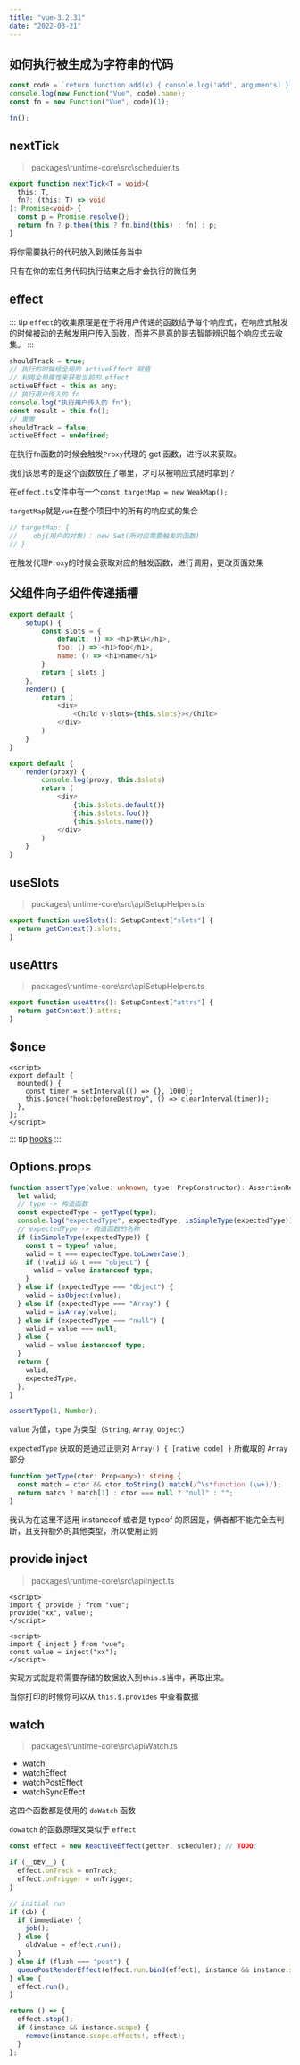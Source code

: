 ```yaml
---
title: "vue-3.2.31"
date: "2022-03-21"
---
```


## 如何执行被生成为字符串的代码

```javascript
const code = `return function add(x) { console.log('add', arguments) }`;
console.log(new Function("Vue", code).name);
const fn = new Function("Vue", code)(1);

fn();
```

## nextTick

> packages\runtime-core\src\scheduler.ts

```ts
export function nextTick<T = void>(
  this: T,
  fn?: (this: T) => void
): Promise<void> {
  const p = Promise.resolve();
  return fn ? p.then(this ? fn.bind(this) : fn) : p;
}
```

将你需要执行的代码放入到微任务当中

只有在你的宏任务代码执行结束之后才会执行的微任务

## effect

::: tip
`effect`的收集原理是在于将用户传递的函数给予每个响应式，在响应式触发的时候被动的去触发用户传入函数，而并不是真的是去智能辨识每个响应式去收集。
:::

```javascript
shouldTrack = true;
// 执行的时候给全局的 activeEffect 赋值
// 利用全局属性来获取当前的 effect
activeEffect = this as any;
// 执行用户传入的 fn
console.log("执行用户传入的 fn");
const result = this.fn();
// 重置
shouldTrack = false;
activeEffect = undefined;
```

在执行`fn`函数的时候会触发`Proxy`代理的 get 函数，进行以来获取。

我们该思考的是这个函数放在了哪里，才可以被响应式随时拿到？

在`effect.ts`文件中有一个`const targetMap = new WeakMap();`

`targetMap`就是`vue`在整个项目中的所有的响应式的集合

```javascript
// targetMap: {
//    obj(用户的对象)： new Set(所对应需要触发的函数)
// }
```

在触发代理`Proxy`的时候会获取对应的触发函数，进行调用，更改页面效果

## 父组件向子组件传递插槽

```javascript
export default {
    setup() {
        const slots = {
            default: () => <h1>默认</h1>,
            foo: () => <h1>foo</h1>,
            name: () => <h1>name</h1>
        }
        return { slots }
    },
    render() {
        return (
            <div>
                <Child v-slots={this.slots}></Child>
            </div>
        )
    }
}
```

```javascript
export default {
    render(proxy) {
        console.log(proxy, this.$slots)
        return (
            <div>
                {this.$slots.default()}
                {this.$slots.foo()}
                {this.$slots.name()}
            </div>
        )
    }
}
```

## useSlots

> packages\runtime-core\src\apiSetupHelpers.ts

```typescript
export function useSlots(): SetupContext["slots"] {
  return getContext().slots;
}
```

## useAttrs

> packages\runtime-core\src\apiSetupHelpers.ts

```typescript
export function useAttrs(): SetupContext["attrs"] {
  return getContext().attrs;
}
```

## $once

```vue
<script>
export default {
  mounted() {
    const timer = setInterval(() => {}, 1000);
    this.$once("hook:beforeDestroy", () => clearInterval(timer));
  },
};
</script>
```

::: tip
[hooks](http://www.baidu.com)
:::

## Options.props

```typescript
function assertType(value: unknown, type: PropConstructor): AssertionResult {
  let valid;
  // type -> 构造函数
  const expectedType = getType(type);
  console.log("expectedType", expectedType, isSimpleType(expectedType));
  // expectedType -> 构造函数的名称
  if (isSimpleType(expectedType)) {
    const t = typeof value;
    valid = t === expectedType.toLowerCase();
    if (!valid && t === "object") {
      valid = value instanceof type;
    }
  } else if (expectedType === "Object") {
    valid = isObject(value);
  } else if (expectedType === "Array") {
    valid = isArray(value);
  } else if (expectedType === "null") {
    valid = value === null;
  } else {
    valid = value instanceof type;
  }
  return {
    valid,
    expectedType,
  };
}
```

```typescript
assertType(1, Number);
```

`value` 为值，`type` 为类型（`String`, `Array`, `Object`）

`expectedType` 获取的是通过正则对 `Array() { [native code] }` 所截取的 `Array` 部分

```typescript
function getType(ctor: Prop<any>): string {
  const match = ctor && ctor.toString().match(/^\s*function (\w+)/);
  return match ? match[1] : ctor === null ? "null" : "";
}
```

我认为在这里不适用 instanceof 或者是 typeof 的原因是，俩者都不能完全去判断，且支持额外的其他类型，所以使用正则

## provide inject

> packages\runtime-core\src\apiInject.ts

```vue
<script>
import { provide } from "vue";
provide("xx", value);
</script>
```

```vue
<script>
import { inject } from "vue";
const value = inject("xx");
</script>
```

实现方式就是将需要存储的数据放入到`this.$`当中，再取出来。

当你打印的时候你可以从 `this.$.provides` 中查看数据

## watch

> packages\runtime-core\src\apiWatch.ts

- watch
- watchEffect
- watchPostEffect
- watchSyncEffect

这四个函数都是使用的 `doWatch` 函数

`dowatch` 的函数原理又类似于 `effect`

```typescript
const effect = new ReactiveEffect(getter, scheduler); // TODO:

if (__DEV__) {
  effect.onTrack = onTrack;
  effect.onTrigger = onTrigger;
}

// initial run
if (cb) {
  if (immediate) {
    job();
  } else {
    oldValue = effect.run();
  }
} else if (flush === "post") {
  queuePostRenderEffect(effect.run.bind(effect), instance && instance.suspense);
} else {
  effect.run();
}

return () => {
  effect.stop();
  if (instance && instance.scope) {
    remove(instance.scope.effects!, effect);
  }
};
```